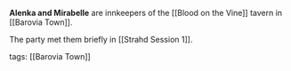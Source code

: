 **Alenka and Mirabelle** are innkeepers of the [[Blood on the Vine]] tavern in [[Barovia Town]].

The party met them briefly in [[Strahd Session 1]].

tags: [[Barovia Town]]